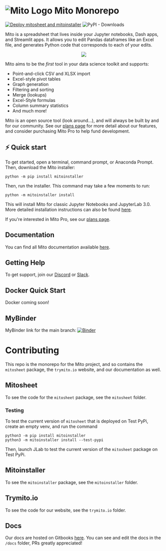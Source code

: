 # ![Mito Logo](https://www.trymito.io/_next/image?url=%2FMito.svg&w=128&q=75) Mito Monorepo

[![Deploy mitosheet and mitoinstaller](https://github.com/mito-ds/monorepo/actions/workflows/deploy-mitosheet-mitoinstaller.yml/badge.svg)](https://github.com/mito-ds/monorepo/actions/workflows/deploy-mitosheet-mitoinstaller.yml) ![PyPI - Downloads](https://img.shields.io/pypi/dm/mitosheet)

Mito is a spreadsheet that lives inside your Jupyter notebooks, Dash apps, and Streamlit apps. It allows you to edit Pandas dataframes like an Excel file, and generates Python code that corresponds to each of your edits.

<p align="center">
  <img src="https://www.trymito.io/short-demo.gif">
</p>

Mito aims to be the _first_ tool in your data science toolkit and supports:
- Point-and-click CSV and XLSX import
- Excel-style pivot tables
- Graph generation
- Filtering and sorting
- Merge (lookups)
- Excel-Style formulas
- Column summary statistics
- And much more!

Mito is an open source tool (look around...), and will always be built by and for our community. See our [plans page](https://www.trymito.io/plans) for more detail about our features, and consider purchasing Mito Pro to help fund development.

## ⚡️ Quick start

To get started, open a terminal, command prompt, or Anaconda Prompt. Then, download the Mito installer:

```
python -m pip install mitoinstaller
```

Then, run the installer. This command may take a few moments to run:
```
python -m mitoinstaller install
```

This will install Mito for classic Jupyter Notebooks and JupyterLab 3.0. More detailed installation instructions can also be found [here](https://docs.trymito.io/getting-started/installing-mito).

If you're interested in Mito Pro, see our [plans page](https://www.trymito.io/plans).

## Documentation

You can find all Mito documentation available [here](https://docs.trymito.io).

## Getting Help

To get support, join our [Discord](https://discord.com/invite/XdJSZyejJU) or [Slack](https://join.slack.com/t/trymito/shared_invite/zt-1h6t163v7-xLPudO7pjQNKccXz7h7GSg).

## Docker Quick Start

Docker coming soon!

## MyBinder

MyBinder link for the main branch: [![Binder](https://mybinder.org/badge_logo.svg)](https://mybinder.org/v2/gh/mito-ds/monorepo/HEAD?labpath=%2Fbinder%2Fmito-starter-notebook.ipynb)

# Contributing

This repo is the monorepo for the Mito project, and so contains the `mitosheet` package, the `trymito.io` website, and our documentation as well.

## Mitosheet

To see the code for the `mitosheet` package, see the `mitosheet` folder.

### Testing

To test the current version of `mitosheet` that is deployed on Test PyPi, create an empty venv, and run the command
```
python3 -m pip install mitoinstaller
python3 -m mitoinstaller install --test-pypi
```

Then, launch JLab to test the current version of the `mitosheet` package on Test PyPi.

## Mitoinstaller

To see the `mitoinstaller` package, see the `mitoinstaller` folder.

## Trymito.io

To see the code for our website, see the `trymito.io` folder.

## Docs

Our docs are hosted on Gitbooks [here](https://docs.trymito.io). You can see and edit the docs in the `/docs` folder, PRs greatly appreciated!
